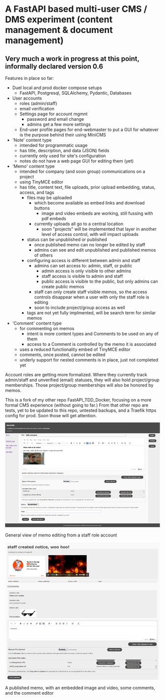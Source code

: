 # A FastAPI based multi-user CMS / DMS experiment (content management & document management)

## Very much a work in progress at this point, informally declared version 0.6

Features in place so far:

- Duel local and prod docker compose setups
  - FastAPI, Postgresql, SQLAlchemy, Pydantic, Databases
- User accounts
  - roles (admin/staff)
  - email verification
  - Settings page for account mgmnt
    - password and email change
    - admins get a few more settings
  - End-user profile pages for end-webmaster to put a GUI for whatever is the purpose behind their using MiniCMS
- 'Note' content type
  - intended for programmatic usage
  - has title, description, and data (JSON) fields
  - currently only used for site's configuration
  - notes do not have a web page GUI for editing them (yet)
- 'Memo' content type
  - intended for company (and soon group) communications on a project
  - using TinyMCE editor
  - has title, content text, file uploads, prior upload embedding, status, access, and tags
    - files may be uploaded
      - which become available as embed links and download buttons
        - image and video embeds are working, still fussing with pdf embeds
      - currently uploads all go to a central location
        - soon "projects" will be implemented that layer in another level of access control, with will impact uploads
    - status can be unpublished or published
      - once published memo can no longer be edited by staff 
      - admins can see and edit unpublished and published memos of others
    - configuring access is different between admin and staff
      - admins can set access to: admin, staff, or public
        - admin access is only visible to other admins
        - staff access is visible to admin and staff
        - public access is visible to the public, but only admins can create public memos
      - staff can only create staff visible memos, so the access controls disappear when a user with only the staff role is editing
      - soon to include project/group access as well
    - tags are not yet fully implmented, will be search term for similar memos
- 'Comment' content type
  - for commenting on memos
    - intent is more content types and Comments to be used on any of them
    - access to a Comment is controlled by the memo it is associated
  - uses a reduced functionality embed of TinyMCE editor
  - comments, once posted, cannot be edited
  - underly support for nested comments is in place, just not completed yet

Account roles are getting more formalized. Where they currently track admin/staff and unverified (email) statuses, they will also
hold project/group memberships. Those project/group memberships will also be honored by memos.

This is a fork of my other repo FastAPI_TDD_Docker, focusing on a more formal CMS experience (without going to far.)
From that other repo are tests, yet to be updated to this repo, untested backups, and a Traefik https config for prod.
Soon those will get attention.

![webpage screen shot](/src/app/static/MiniCMS-memo.jpg)

General view of memo editing from a staff role account

![webpage screen shot](/src/app/static/MiniCMS-comments.jpg)

A published memo, with an embedded image and video, some comments, and the comment editor
